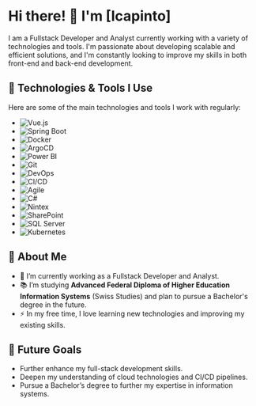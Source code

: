 # Hi there! 👋 I'm [Icapinto]

I am a Fullstack Developer and Analyst currently working with a variety of technologies and tools. I'm passionate about developing scalable and efficient solutions, and I'm constantly looking to improve my skills in both front-end and back-end development.

## 🚀 Technologies & Tools I Use

Here are some of the main technologies and tools I work with regularly:

- ![Vue.js](https://img.shields.io/badge/-Vue.js-4FC08D?style=flat-square&logo=vue.js&logoColor=white)
- ![Spring Boot](https://img.shields.io/badge/-Spring_Boot-6DB33F?style=flat-square&logo=spring-boot&logoColor=white)
- ![Docker](https://img.shields.io/badge/-Docker-2496ED?style=flat-square&logo=docker&logoColor=white)
- ![ArgoCD](https://img.shields.io/badge/-ArgoCD-EF7B4D?style=flat-square&logo=argo&logoColor=white)
- ![Power BI](https://img.shields.io/badge/-Power_BI-F2C811?style=flat-square&logo=power-bi&logoColor=white)
- ![Git](https://img.shields.io/badge/-Git-F05032?style=flat-square&logo=git&logoColor=white)
- ![DevOps](https://img.shields.io/badge/-DevOps-007ACC?style=flat-square&logo=azure-devops&logoColor=white)
- ![CI/CD](https://img.shields.io/badge/-CI%2FCD-239120?style=flat-square&logo=jenkins&logoColor=white)
- ![Agile](https://img.shields.io/badge/-Agile-0052CC?style=flat-square&logo=jira-software&logoColor=white)
- ![C#](https://img.shields.io/badge/-C%23-239120?style=flat-square&logo=c-sharp&logoColor=white)
- ![Nintex](https://img.shields.io/badge/-Nintex-F57100?style=flat-square&logo=nintex&logoColor=white)
- ![SharePoint](https://img.shields.io/badge/-SharePoint-0078D4?style=flat-square&logo=microsoft-sharepoint&logoColor=white)
- ![SQL Server](https://img.shields.io/badge/-SQL_Server-CC2927?style=flat-square&logo=microsoft-sql-server&logoColor=white)
- ![Kubernetes](https://img.shields.io/badge/-Kubernetes-326CE5?style=flat-square&logo=kubernetes&logoColor=white)

## 💼 About Me

- 🔭 I’m currently working as a Fullstack Developer and Analyst.
- 📚 I’m studying **Advanced Federal Diploma of Higher Education Information Systems** (Swiss Studies) and plan to pursue a Bachelor's degree in the future.
- ⚡ In my free time, I love learning new technologies and improving my existing skills.
  
## 🎯 Future Goals

- Further enhance my full-stack development skills.
- Deepen my understanding of cloud technologies and CI/CD pipelines.
- Pursue a Bachelor’s degree to further my expertise in information systems.
